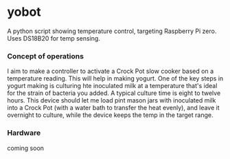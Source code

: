 # yobot
A python script showing temperature control, targeting Raspberry Pi zero. Uses DS18B20 for temp sensing.

<h3>Concept of operations</h3>
<p>I aim to make a controller to activate a Crock Pot slow cooker based on a temperature reading. This will help in making yogurt. One of the key steps in yogurt making is culturing hte inoculated milk at a temperature that's ideal for the strain of bacteria you added. A typical culture time is eight to twelve hours. This device should let me load pint mason jars with inoculated milk into a Crock Pot (with a water bath to transfer the heat evenly), and leave it overnight to culture, while the device keeps the temp in the target range.</p>

<h3>Hardware</h3>
<p>coming soon</p>
